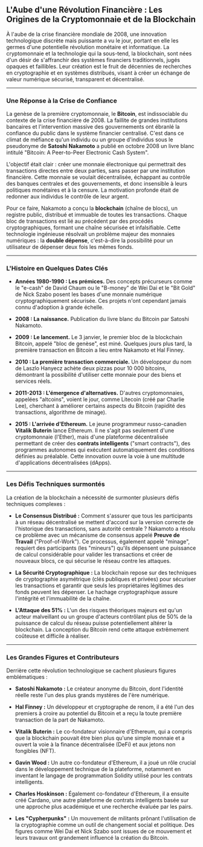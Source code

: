 ## L'Aube d'une Révolution Financière : Les Origines de la Cryptomonnaie et de la Blockchain

À l'aube de la crise financière mondiale de 2008, une innovation technologique discrète mais puissante a vu le jour, portant en elle les germes d'une potentielle révolution monétaire et informatique. La cryptomonnaie et la technologie qui la sous-tend, la blockchain, sont nées d'un désir de s'affranchir des systèmes financiers traditionnels, jugés opaques et faillibles. Leur création est le fruit de décennies de recherches en cryptographie et en systèmes distribués, visant à créer un échange de valeur numérique sécurisé, transparent et décentralisé.

---

### Une Réponse à la Crise de Confiance

La genèse de la première cryptomonnaie, le **Bitcoin**, est indissociable du contexte de la crise financière de 2008. La faillite de grandes institutions bancaires et l'intervention massive des gouvernements ont ébranlé la confiance du public dans le système financier centralisé. C'est dans ce climat de méfiance qu'un individu ou un groupe d'individus sous le pseudonyme de **Satoshi Nakamoto** a publié en octobre 2008 un livre blanc intitulé "Bitcoin: A Peer-to-Peer Electronic Cash System".

L'objectif était clair : créer une monnaie électronique qui permettrait des transactions directes entre deux parties, sans passer par une institution financière. Cette monnaie se voulait décentralisée, échappant au contrôle des banques centrales et des gouvernements, et donc insensible à leurs politiques monétaires et à la censure. La motivation profonde était de redonner aux individus le contrôle de leur argent.

Pour ce faire, Nakamoto a conçu la **blockchain** (chaîne de blocs), un registre public, distribué et immuable de toutes les transactions. Chaque bloc de transactions est lié au précédent par des procédés cryptographiques, formant une chaîne sécurisée et infalsifiable. Cette technologie ingénieuse résolvait un problème majeur des monnaies numériques : la **double dépense**, c'est-à-dire la possibilité pour un utilisateur de dépenser deux fois les mêmes fonds.

---

### L'Histoire en Quelques Dates Clés

* **Années 1980-1990 : Les prémices.** Des concepts précurseurs comme le "e-cash" de David Chaum ou le "B-money" de Wei Dai et le "Bit Gold" de Nick Szabo posent les bases d'une monnaie numérique cryptographiquement sécurisée. Ces projets n'ont cependant jamais connu d'adoption à grande échelle.

* **2008 : La naissance.** Publication du livre blanc du Bitcoin par Satoshi Nakamoto.

* **2009 : Le lancement.** Le 3 janvier, le premier bloc de la blockchain Bitcoin, appelé "bloc de genèse", est miné. Quelques jours plus tard, la première transaction en Bitcoin a lieu entre Nakamoto et Hal Finney.

* **2010 : La première transaction commerciale.** Un développeur du nom de Laszlo Hanyecz achète deux pizzas pour 10 000 bitcoins, démontrant la possibilité d'utiliser cette monnaie pour des biens et services réels.

* **2011-2013 : L'émergence d'alternatives.** D'autres cryptomonnaies, appelées "altcoins", voient le jour, comme Litecoin (créé par Charlie Lee), cherchant à améliorer certains aspects du Bitcoin (rapidité des transactions, algorithme de minage).

* **2015 : L'arrivée d'Ethereum.** Le jeune programmeur russo-canadien **Vitalik Buterin** lance Ethereum. Il ne s'agit pas seulement d'une cryptomonnaie (l'Ether), mais d'une plateforme décentralisée permettant de créer des **contrats intelligents** ("smart contracts"), des programmes autonomes qui exécutent automatiquement des conditions définies au préalable. Cette innovation ouvre la voie à une multitude d'applications décentralisées (dApps).

---

### Les Défis Techniques surmontés

La création de la blockchain a nécessité de surmonter plusieurs défis techniques complexes :

* **Le Consensus Distribué :** Comment s'assurer que tous les participants à un réseau décentralisé se mettent d'accord sur la version correcte de l'historique des transactions, sans autorité centrale ? Nakamoto a résolu ce problème avec un mécanisme de consensus appelé **Preuve de Travail** ("Proof-of-Work"). Ce processus, également appelé "minage", requiert des participants (les "mineurs") qu'ils dépensent une puissance de calcul considérable pour valider les transactions et créer de nouveaux blocs, ce qui sécurise le réseau contre les attaques.

* **La Sécurité Cryptographique :** La blockchain repose sur des techniques de cryptographie asymétrique (clés publiques et privées) pour sécuriser les transactions et garantir que seuls les propriétaires légitimes des fonds peuvent les dépenser. Le hachage cryptographique assure l'intégrité et l'immuabilité de la chaîne.

* **L'Attaque des 51% :** L'un des risques théoriques majeurs est qu'un acteur malveillant ou un groupe d'acteurs contrôlant plus de 50% de la puissance de calcul du réseau puisse potentiellement altérer la blockchain. La conception du Bitcoin rend cette attaque extrêmement coûteuse et difficile à réaliser.

---

### Les Grandes Figures et Contributeurs

Derrière cette révolution technologique se cachent plusieurs figures emblématiques :

* **Satoshi Nakamoto :** Le créateur anonyme du Bitcoin, dont l'identité réelle reste l'un des plus grands mystères de l'ère numérique.

* **Hal Finney :** Un développeur et cryptographe de renom, il a été l'un des premiers à croire au potentiel du Bitcoin et a reçu la toute première transaction de la part de Nakamoto.

* **Vitalik Buterin :** Le co-fondateur visionnaire d'Ethereum, qui a compris que la blockchain pouvait être bien plus qu'une simple monnaie et a ouvert la voie à la finance décentralisée (DeFi) et aux jetons non fongibles (NFT).

* **Gavin Wood :** Un autre co-fondateur d'Ethereum, il a joué un rôle crucial dans le développement technique de la plateforme, notamment en inventant le langage de programmation Solidity utilisé pour les contrats intelligents.

* **Charles Hoskinson :** Également co-fondateur d'Ethereum, il a ensuite créé Cardano, une autre plateforme de contrats intelligents basée sur une approche plus académique et une recherche évaluée par les pairs.

* **Les "Cypherpunks" :** Un mouvement de militants prônant l'utilisation de la cryptographie comme un outil de changement social et politique. Des figures comme Wei Dai et Nick Szabo sont issues de ce mouvement et leurs travaux ont grandement influencé la création du Bitcoin.